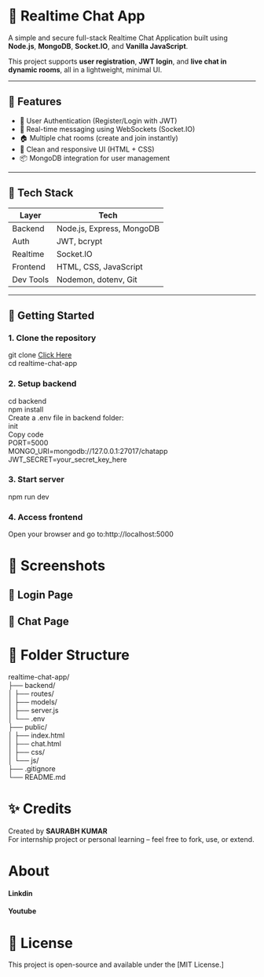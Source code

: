 # 💬 Realtime Chat App

A simple and secure full-stack Realtime Chat Application built using **Node.js**, **MongoDB**, **Socket.IO**, and **Vanilla JavaScript**.  

This project supports **user registration**, **JWT login**, and **live chat in dynamic rooms**, all in a lightweight, minimal UI.  

---

## 🚀 Features  

- 🔐 User Authentication (Register/Login with JWT)  
- 💬 Real-time messaging using WebSockets (Socket.IO)  
- 🏠 Multiple chat rooms (create and join instantly)  
- 🎯 Clean and responsive UI (HTML + CSS)  
- 📦 MongoDB integration for user management  

---

## 📁 Tech Stack  

| Layer        | Tech                          |
| ------------ | ----------------------------- |
| Backend      | Node.js, Express, MongoDB     |
| Auth         | JWT, bcrypt                   |
| Realtime     | Socket.IO                     |
| Frontend     | HTML, CSS, JavaScript         |
| Dev Tools    | Nodemon, dotenv, Git          |

---

## 🔧 Getting Started  

### 1. Clone the repository  

git clone [Click Here](https://github.com/Saurabh9122-tech/PRODIGY_FS_04)  
cd realtime-chat-app  
### 2. Setup backend  
cd backend  
npm install  
Create a .env file in backend folder:  
init  
Copy code  
PORT=5000  
MONGO_URI=mongodb://127.0.0.1:27017/chatapp  
JWT_SECRET=your_secret_key_here  
### 3. Start server  
npm run dev  
### 4. Access frontend  
Open your browser and go to:http://localhost:5000  

# 📸 Screenshots  
## 🔐 Login Page  

## 💬 Chat Page  

# 🧠 Folder Structure  
realtime-chat-app/    
├── backend/  
│   ├── routes/  
│   ├── models/  
│   ├── server.js  
│   └── .env  
├── public/  
│   ├── index.html  
│   ├── chat.html  
│   ├── css/  
│   └── js/  
├── .gitignore  
└── README.md  
# ✨ Credits  
Created by **SAURABH KUMAR**  
For internship project or personal learning – feel free to fork, use, or extend.  
#  About  
   #### Linkdin
   #### Youtube 


# 📜 License  
This project is open-source and available under the [MIT License.]  

